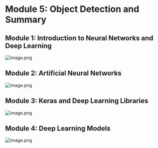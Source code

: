 

# Module 5: Object Detection and Summary
## Module 1: Introduction to Neural Networks and Deep Learning
![image.png](https://prod-files-secure.s3.us-west-2.amazonaws.com/03e82b26-cccb-4906-bb56-adabcbdc0655/a8d40bcb-c482-4026-8872-311e16b2dc63/image.png?X-Amz-Algorithm=AWS4-HMAC-SHA256&X-Amz-Content-Sha256=UNSIGNED-PAYLOAD&X-Amz-Credential=AKIAT73L2G45GO43JXI4%2F20241110%2Fus-west-2%2Fs3%2Faws4_request&X-Amz-Date=20241110T201453Z&X-Amz-Expires=3600&X-Amz-Signature=ed44115f9732e20000588462406a5760a435b30135bb033e1153fbdfc80000be&X-Amz-SignedHeaders=host&x-id=GetObject)
## Module 2: Artificial Neural Networks
![image.png](https://prod-files-secure.s3.us-west-2.amazonaws.com/03e82b26-cccb-4906-bb56-adabcbdc0655/5157ca89-62da-41d9-a98f-6432b71047a9/image.png?X-Amz-Algorithm=AWS4-HMAC-SHA256&X-Amz-Content-Sha256=UNSIGNED-PAYLOAD&X-Amz-Credential=AKIAT73L2G45GO43JXI4%2F20241110%2Fus-west-2%2Fs3%2Faws4_request&X-Amz-Date=20241110T201453Z&X-Amz-Expires=3600&X-Amz-Signature=427336b79b233120bb069b4dc94bbbec8b43cd8ac1121f285ea6f27e5362f67a&X-Amz-SignedHeaders=host&x-id=GetObject)
## Module 3: Keras and Deep Learning Libraries
![image.png](https://prod-files-secure.s3.us-west-2.amazonaws.com/03e82b26-cccb-4906-bb56-adabcbdc0655/5089ce50-05f1-470d-ad42-42503bf1df5f/image.png?X-Amz-Algorithm=AWS4-HMAC-SHA256&X-Amz-Content-Sha256=UNSIGNED-PAYLOAD&X-Amz-Credential=AKIAT73L2G45GO43JXI4%2F20241110%2Fus-west-2%2Fs3%2Faws4_request&X-Amz-Date=20241110T201453Z&X-Amz-Expires=3600&X-Amz-Signature=7742b6d28c5d2e531726908348be4a15367bf16a16cc2e0dbeb7a64d90908426&X-Amz-SignedHeaders=host&x-id=GetObject)
## Module 4: Deep Learning Models
![image.png](https://prod-files-secure.s3.us-west-2.amazonaws.com/03e82b26-cccb-4906-bb56-adabcbdc0655/4e22fcb0-cfbc-4d28-b961-b9b8fde071f0/image.png?X-Amz-Algorithm=AWS4-HMAC-SHA256&X-Amz-Content-Sha256=UNSIGNED-PAYLOAD&X-Amz-Credential=AKIAT73L2G45GO43JXI4%2F20241110%2Fus-west-2%2Fs3%2Faws4_request&X-Amz-Date=20241110T201453Z&X-Amz-Expires=3600&X-Amz-Signature=5ebd25c73e0312e9529f6c94afff6008fa43d25aca2b3a22be554a84f9aeb2e8&X-Amz-SignedHeaders=host&x-id=GetObject)